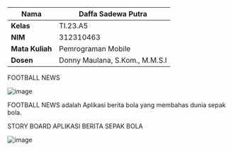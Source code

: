 | **Nama**           | Daffa Sadewa Putra          |
|--------------------|-------------------------|
| **Kelas**          | TI.23.A5                |
| **NIM**            | 312310463             |
| **Mata Kuliah**    | Pemrograman Mobile      |
| **Dosen**          | Donny Maulana, S.Kom., M.M.S.I |





FOOTBALL NEWS

![image](https://github.com/user-attachments/assets/71830afc-76c3-4c3e-9215-98d43a344612)

FOOTBALL NEWS adalah Aplikasi berita bola yang membahas dunia sepak bola.


STORY BOARD APLIKASI BERITA SEPAK BOLA

![image](https://github.com/user-attachments/assets/27da141d-08b5-4547-a95c-80fd79323c08)


